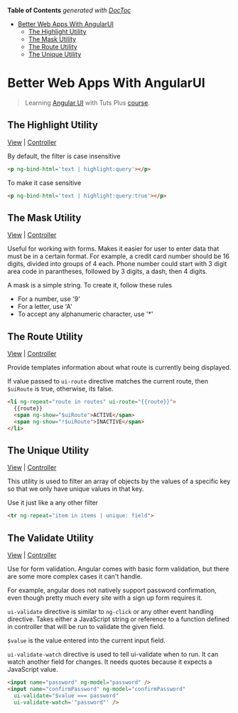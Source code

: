 <!-- START doctoc generated TOC please keep comment here to allow auto update -->
<!-- DON'T EDIT THIS SECTION, INSTEAD RE-RUN doctoc TO UPDATE -->
**Table of Contents**  *generated with [DocToc](http://doctoc.herokuapp.com/)*

- [Better Web Apps With AngularUI](#better-web-apps-with-angularui)
  - [The Highlight Utility](#the-highlight-utility)
  - [The Mask Utility](#the-mask-utility)
  - [The Route Utility](#the-route-utility)
  - [The Unique Utility](#the-unique-utility)

<!-- END doctoc generated TOC please keep comment here to allow auto update -->

Better Web Apps With AngularUI
==========

> Learning [Angular UI](https://angular-ui.github.io/) with Tuts Plus [course](https://code.tutsplus.com/courses/better-web-apps-with-angularui).

## The Highlight Utility

[View](highlighting/app/index.html) | [Controller](highlighting/app/app.js)

By default, the filter is case insensitive

  ```html
  <p ng-bind-html='text | highlight:query'></p>
  ```

To make it case sensitive

  ```html
  <p ng-bind-html='text | highlight:query:true'></p>
  ```

## The Mask Utility

[View](mask/app/index.html) | [Controller](mask/app/app.js)

Useful for working with forms. Makes it easier for user to enter data that must be in a certain format.
For example, a credit card number should be 16 digits, divided into groups of 4 each.
Phone number could start with 3 digit area code in parantheses, followed by 3 digits, a dash, then 4 digits.

A mask is a simple string. To create it, follow these rules

* For a number, use '9'
* For a letter, use 'A'
* To accept any alphanumeric character, use '*'

## The Route Utility

[View](route/app/main.html) | [Controller](route/app/app.js)

Provide templates information about what route is currently being displayed.

If value passed to `ui-route` directive matches the current route, then `$uiRoute` is true, otherwise, its false.

  ```html
  <li ng-repeat="route in routes" ui-route="{{route}}">
    {{route}}
    <span ng-show="$uiRoute">ACTIVE</span>
    <span ng-show="!$uiRoute">INACTIVE</span>
  </li>
  ```

## The Unique Utility

[View](unique/app/index.html) | [Controller](unique/app/app.js)

This utility is used to filter an array of objects by the values of a specific key so that we only have unique values in that key.

Use it just like a any other filter

  ```html
  <tr ng-repeat="item in items | unique: field">
  ```

## The Validate Utility

[View](validate/app/index.html) | [Controller](validate/app/app.js)

Use for form validation. Angular comes with basic form validation, but there are some more complex cases it can't handle.

For example, angular does not natively support password confirmation, even though pretty much every site with a sign up form requires it.

`ui-validate` directive is similar to `ng-click` or any other event handling directive.
Takes either a JavaScript string or reference to a function defined in controller that will be run to validate the given field.

`$value` is the value entered into the current input field.

`ui-validate-watch` directive is used to tell ui-validate when to run. It can watch another field for changes.
It needs quotes because it expects a JavaScript value.

  ```html
  <input name="password" ng-model="password" />
  <input name="confirmPassword" ng-model="confirmPassword"
    ui-validate="$value === password"
    ui-validate-watch='"password"' />
  ```